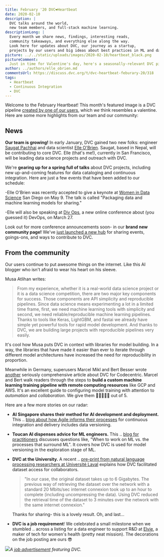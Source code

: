```yaml
---
title: February '20 DVC❤️Heartbeat
date: 2020-02-10
description: |
  DVC talks around the world,
  new team members, and full-stack machine learning.
descriptionLong: |
  Every month we share news, findings, interesting reads,
  community takeaways, and everything else along the way.
  Look here for updates about DVC, our journey as a startup, 
  projects by our users and big ideas about best practices in ML and data science.
picture: ../../static/uploads/images/2020-02-10/heartbeat_black.png
pictureComment:
  Just in time for Valentine's day, here's a seasonally-relevant DVC pipeline.
author: ../authors/elle_obrien.md
commentsUrl: https://discuss.dvc.org/t/dvc-heartbeat-feburary-20/318
tags:
  - Heartbeat
  - Continuous Integration
  - DVC
---
```


Welcome to the February Heartbeat! This month's featured image is a DVC pipeline
[created by one of our users](https://medium.com/nlp-trend-and-review-en/use-dvc-to-version-control-ml-dl-models-bef61dbfe477),
which _we_ think resembles a valentine. Here are some more highlights from our
team and our community:

## News

**Our team is growing!** In early January, DVC gained two new folks: engineer
[Saugat Pachhai](https://github.com/skshetry) and data scientist
[Elle O'Brien](https://twitter.com/andronovhopf). Saugat, based in Nepal, will
be contributing to core DVC. Elle (that's me!), currently in San Francisco, will
be leading data science projects and outreach with DVC.

We're **gearing up for a spring full of talks** about DVC projects, including
new up-and-coming features for data cataloging and continuous integration. Here
are just a few events that have been added to our schedule:

<external-link
href="https://www.mlprague.com/#schedule-saturday"
title="Machine Learning Prague - March 19"
description="DVC engineer Pawel Redzynski will talk about open source tools for versioning machine learning projects."
link="mlprague.com"
image="/uploads/images/2020-02-10/mlprague.jpg" />

<external-link
href="https://www.mlprague.com/#schedule-saturday"
title="DivOps 2020 - March 24"
description="Elle O'Brien is talking about open source software in the growing field of MLOps at this international, remote conference."
link="https://divops.org/"
image="/uploads/images/2020-02-10/divops_logo.png" />

<external-link
href="https://www.mlprague.com/#schedule-saturday"
title="Women in Data Science San Diego - May 9"
description="Elle O'Brien will be delivering a keynote talk about data catalogs and feature stores."
link="https://www.widsconference.org/"
image="/uploads/images/2020-02-10/wids.jpeg" />

-Elle O'Brien was recently accepted to give a keynote at
[Women in Data Science](https://www.widsconference.org/) San Diego on May 9. The
talk is called "Packaging data and machine learning models for sharing."

-Elle will also be speaking at [Div Ops](https://divops.org/), a new online
conference about (you guessed it) DevOps, on March 27.

Look out for more conference announcements soon- in our **brand new community
page!** We've [just launched a new hub](https://dvc.org/community) for sharing
events, goings-ons, and ways to contribute to DVC.

## From the community

Our users continue to put awesome things on the internet. Like this AI blogger
who isn't afraid to wear his heart on his sleeve.

<external-link
href="https://medium.com/@matlihan/my-favorite-data-science-tool-is-dvc-data-version-control-e6ab8aed24d2"
title="My favorite data science tool is DVC - Data Version Control"
description="by Musa Atlıhan"
link="medium.com"
image="/uploads/images/2020-02-10/musa_atlihan.jpeg" />

Musa Atlihan writes:

> From my experience, whether it is a real-world data science project or it is a
> data science competition, there are two major key components for success.
> Those components are API simplicity and reproducible pipelines. Since data
> science means experimenting a lot in a limited time frame, first, we need
> machine learning tools with simplicity and second, we need
> reliable/reproducible machine learning pipelines. Thanks to tools like Keras,
> LightGBM, and fastai we already have simple yet powerful tools for rapid model
> development. And thanks to DVC, we are building large projects with
> reproducible pipelines very easily.

It's cool how Musa puts DVC in context with libraries for model building. In a
way, the libraries that have made it easier than ever to iterate through
different model architectures have increased the need for reproducibility in
proportion.

Meanwhile in Germany, superusers Marcel Mikl and Bert Besser wrote
[another](https://blog.codecentric.de/en/2019/03/walkthrough-dvc/) seriously
comprehensive article about DVC for Codecentric. Marcel and Bert walk readers
through the steps to **build a custom machine learning training pipeline with
remote computing resources** like GCP and AWS. It's an excellent guide to
configuring model training with attention to _automation_ and _collaboration_.
We give them 🦉🦉🦉🦉🦉 out of 5.

<external-link
href="https://blog.codecentric.de/en/2020/01/remote-training-gitlab-ci-dvc/"
title="Remote training with GitLab-CI and DVC"
description="by Marcel Mikl and Bert Besser"
link="blog.codecentric.de"
image="/uploads/images/2020-02-10/marcel.png" />

Here are a few more stories on our radar:

- **AI Singapore shares their method for AI development and deployment.** This
  ..
  [blog about how Agile informs their processes](https://makerspace.aisingapore.org/2020/01/agile-ai-engineering-in-aisg/)
  for continuous integration and delivery includes data versioning.

- **Toucan AI dispenses advice for ML engineers.** This ..
  [blog for practitioners](https://toucanai.com/blog/post/building-production-ml/)
  discusses questions like, "When to work on ML vs. the processes that surround
  ML". It covers how DVC is used for model versioning in the exploration stage
  of ML.

- **DVC at the University.** A recent ..
  [pre-print from natural language processing researchers at Université Laval](https://arxiv.org/pdf/1912.01706.pdf)
  explains how DVC facilitated dataset access for collaborators.

  > "In our case, the original dataset takes up to 6 Gigabytes. The previous way
  > of retrieving the dataset over the network with a standard 20 Mbits/sec
  > internet connexion took up to an hour to complete (including uncompressing
  > the data). Using DVC reduced the retrieval time of the dataset to 3 minutes
  > over the network with the same internet connexion."

  Thanks for sharing- this is a lovely result. Oh, and last...

- **DVC is a job requirement**! We celebrated a small milestone when we stumbled
  .. across a listing for a data engineer to support R&D at
  [Elvie](https://www.elvie.com/en-us/), a maker of tech for women's health
  (pretty neat mission). The decorations on the job posting are ours 😎

![](/uploads/images/2020-02-10/elvie.png)_A
[job advertisement](https://www.jobstoday.co.uk/job/40530810/data-engineer/?TrackID=8)
featuring DVC._
